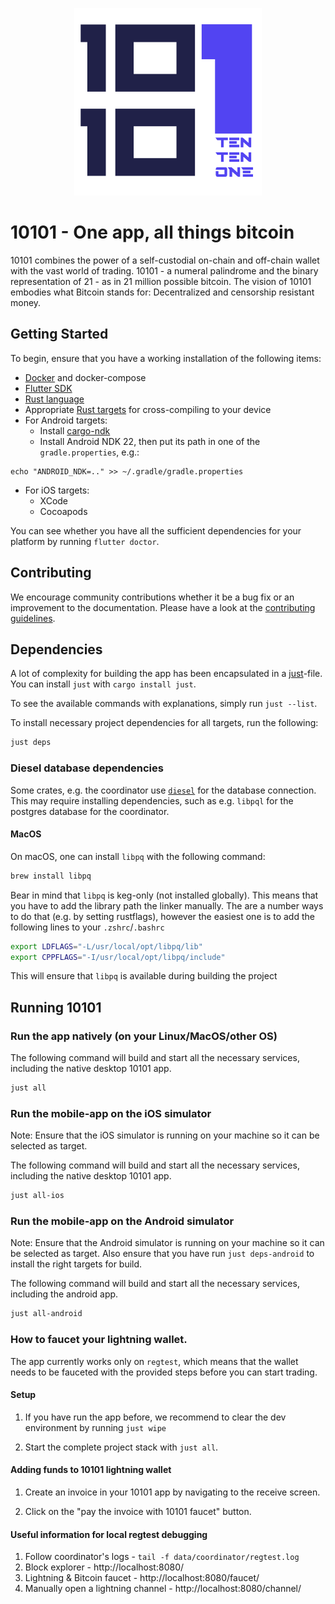 <p align="center">
  <img height="300" src="./logos/1500x1500.png" alt="10101 Logo">
</p>

# 10101 - One app, all things bitcoin

10101 combines the power of a self-custodial on-chain and off-chain wallet with the vast world of trading. 10101 - a numeral palindrome and the binary representation of 21 - as in 21 million possible bitcoin. The vision of 10101 embodies what Bitcoin stands for: Decentralized and censorship resistant money.

## Getting Started

To begin, ensure that you have a working installation of the following items:

- [Docker](https://docs.docker.com/) and docker-compose
- [Flutter SDK](https://docs.flutter.dev/get-started/install)
- [Rust language](https://rustup.rs/)
- Appropriate [Rust targets](https://rust-lang.github.io/rustup/cross-compilation.html) for cross-compiling to your device
- For Android targets:
  - Install [cargo-ndk](https://github.com/bbqsrc/cargo-ndk#installing)
  - Install Android NDK 22, then put its path in one of the `gradle.properties`, e.g.:

```
echo "ANDROID_NDK=.." >> ~/.gradle/gradle.properties
```

- For iOS targets:
  - XCode
  - Cocoapods

You can see whether you have all the sufficient dependencies for your platform by running `flutter doctor`.

## Contributing

We encourage community contributions whether it be a bug fix or an improvement to the documentation.
Please have a look at the [contributing guidelines](./CONTRIBUTING.md).

## Dependencies

A lot of complexity for building the app has been encapsulated in a [just](justfile)-file.
You can install `just` with `cargo install just`.

To see the available commands with explanations, simply run `just --list`.

To install necessary project dependencies for all targets, run the following:

```sh
just deps
```

### Diesel database dependencies

Some crates, e.g. the coordinator use [`diesel`](https://diesel.rs/guides/getting-started) for the database connection.
This may require installing dependencies, such as e.g. `libpql` for the postgres database for the coordinator.

#### MacOS

On macOS, one can install `libpq` with the following command:

```sh
brew install libpq
```

Bear in mind that `libpq` is keg-only (not installed globally). This means that you have to add the library path the linker manually.
The are a number ways to do that (e.g. by setting rustflags), however the easiest one is to add the following lines to your `.zshrc`/`.bashrc`

```sh
export LDFLAGS="-L/usr/local/opt/libpq/lib"
export CPPFLAGS="-I/usr/local/opt/libpq/include"
```

This will ensure that `libpq` is available during building the project

## Running 10101

### Run the app natively (on your Linux/MacOS/other OS)

The following command will build and start all the necessary services, including the native desktop 10101 app.

```bash
just all
```

### Run the mobile-app on the iOS simulator

Note: Ensure that the iOS simulator is running on your machine so it can be selected as target.

The following command will build and start all the necessary services, including the native desktop 10101 app.

```bash
just all-ios
```

### Run the mobile-app on the Android simulator

Note: Ensure that the Android simulator is running on your machine so it can be selected as target.
Also ensure that you have run `just deps-android` to install the right targets for build.

The following command will build and start all the necessary services, including the android app.

```bash
just all-android
```

### How to faucet your lightning wallet.

The app currently works only on `regtest`, which means that the wallet needs to be fauceted with the provided steps before you can start trading.

#### Setup

1. If you have run the app before, we recommend to clear the dev environment by running `just wipe`

2. Start the complete project stack with `just all`.

#### Adding funds to 10101 lightning wallet

1. Create an invoice in your 10101 app by navigating to the receive screen.

2. Click on the "pay the invoice with 10101 faucet" button.

#### Useful information for local regtest debugging

1. Follow coordinator's logs - `tail -f data/coordinator/regtest.log`
2. Block explorer - http://localhost:8080/
3. Lightning & Bitcoin faucet - http://localhost:8080/faucet/
4. Manually open a lightning channel - http://localhost:8080/channel/
